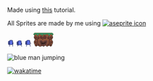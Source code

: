 Made using [this](https://www.youtube.com/watch?v=xxRhvyZXd8I&list=PLX5fBCkxJmm1fPSqgn9gyR3qih8yYLvMj) tutorial.

All Sprites are made by me using <a href='https://www.aseprite.org/'><img src='https://user-images.githubusercontent.com/42339846/46249457-da4d4380-c429-11e8-9be2-56ba3a5e7080.png' width='20' height='20' alt='aseprite icon'></a>

![survivor idle gif](./assets/readme/survivor-idle.gif)
![survivor walking gif](./assets/readme/survivor-walk.gif)
![survivor jumping git](./assets/readme/survivor-jump.gif)
![grass full platform](./assets/readme/grass_full-platform.png)  

![blue man jumping](https://i.gyazo.com/d4f99a1a8ca65dd2804b4dddea478bf3.gif)

[![wakatime](https://wakatime.com/badge/github/djangothesolarboy/fluffy_platformer-tut.svg)](https://wakatime.com/badge/github/djangothesolarboy/fluffy_platformer-tut)
